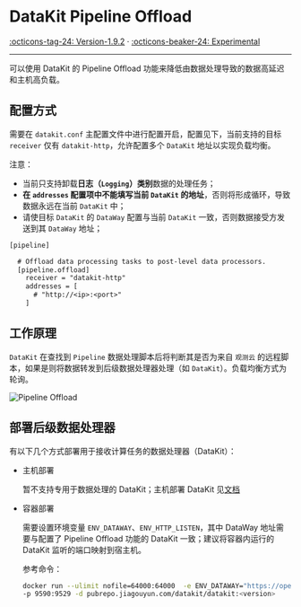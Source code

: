 # DataKit Pipeline Offload

[:octicons-tag-24: Version-1.9.2](changelog.md#cl-1.9.2) ·
[:octicons-beaker-24: Experimental](index.md#experimental)

---

可以使用 DataKit 的 Pipeline Offload 功能来降低由数据处理导致的数据高延迟和主机高负载。

## 配置方式

需要在 `datakit.conf` 主配置文件中进行配置开启，配置见下，当前支持的目标 `receiver` 仅有 `datakit-http`，允许配置多个 `DataKit` 地址以实现负载均衡。

注意：

- 当前只支持卸载**日志（`Logging`）类别**数据的处理任务；
- **在 `addresses` 配置项中不能填写当前 `DataKit` 的地址**，否则将形成循环，导致数据永远在当前 `DataKit` 中；
- 请使目标 `DataKit` 的 `DataWay` 配置与当前 `DataKit` 一致，否则数据接受方发送到其 `DataWay` 地址；

```txt
[pipeline]

  # Offload data processing tasks to post-level data processors.
  [pipeline.offload]
    receiver = "datakit-http"
    addresses = [
      # "http://<ip>:<port>"
    ]
```

## 工作原理

`DataKit` 在查找到 `Pipeline` 数据处理脚本后将判断其是否为来自 ` 观测云 ` 的远程脚本，如果是则将数据转发到后级数据处理器处理（如 `DataKit`）。负载均衡方式为轮询。

![Pipeline Offload](img/pipeline-offload.drawio.png)

## 部署后级数据处理器

有以下几个方式部署用于接收计算任务的数据处理器（DataKit）：

- 主机部署

  暂不支持专用于数据处理的 DataKit；主机部署 DataKit 见[文档](../../datakit/datakit-install.md)

- 容器部署

  需要设置环境变量 `ENV_DATAWAY`、`ENV_HTTP_LISTEN`，其中 DataWay 地址需要与配置了 Pipeline Offload 功能的 DataKit 一致；建议将容器内运行的 DataKit 监听的端口映射到宿主机。

  参考命令：

  ```sh
  docker run --ulimit nofile=64000:64000  -e ENV_DATAWAY="https://openway.guance.com?token=<tkn_>" -e ENV_HTTP_LISTEN="0.0.0.0:9529" \
  -p 9590:9529 -d pubrepo.jiagouyun.com/datakit/datakit:<version>
  ```
